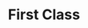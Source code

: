 ---
ee_id: '4254'
site: '1'
type: '2'
url: 2015-004-first-class
title: First Class
year: '2015'
display_year: '2015'
medium: 'Foam pool noodles, necklace, sock, armbands, sleeve jewelry '
dims: 140 cm x variable width x variable depth
pitch:
ps:
live_url:
related:
youtube:
related_code:
imgs: first-class-2015-004-full-database-JH.jpg,first-class-2015-004-detail-1-database-JH.jpg
subheading:
download:
add_credit:
commission:
layout: things-i-made
---